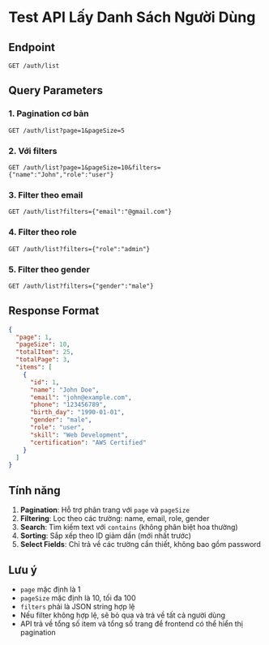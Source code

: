 # Test API Lấy Danh Sách Người Dùng

## Endpoint
```
GET /auth/list
```

## Query Parameters

### 1. Pagination cơ bản
```
GET /auth/list?page=1&pageSize=5
```

### 2. Với filters
```
GET /auth/list?page=1&pageSize=10&filters={"name":"John","role":"user"}
```

### 3. Filter theo email
```
GET /auth/list?filters={"email":"@gmail.com"}
```

### 4. Filter theo role
```
GET /auth/list?filters={"role":"admin"}
```

### 5. Filter theo gender
```
GET /auth/list?filters={"gender":"male"}
```

## Response Format
```json
{
  "page": 1,
  "pageSize": 10,
  "totalItem": 25,
  "totalPage": 3,
  "items": [
    {
      "id": 1,
      "name": "John Doe",
      "email": "john@example.com",
      "phone": "123456789",
      "birth_day": "1990-01-01",
      "gender": "male",
      "role": "user",
      "skill": "Web Development",
      "certification": "AWS Certified"
    }
  ]
}
```

## Tính năng

1. **Pagination**: Hỗ trợ phân trang với `page` và `pageSize`
2. **Filtering**: Lọc theo các trường: name, email, role, gender
3. **Search**: Tìm kiếm text với `contains` (không phân biệt hoa thường)
4. **Sorting**: Sắp xếp theo ID giảm dần (mới nhất trước)
5. **Select Fields**: Chỉ trả về các trường cần thiết, không bao gồm password

## Lưu ý

- `page` mặc định là 1
- `pageSize` mặc định là 10, tối đa 100
- `filters` phải là JSON string hợp lệ
- Nếu filter không hợp lệ, sẽ bỏ qua và trả về tất cả người dùng
- API trả về tổng số item và tổng số trang để frontend có thể hiển thị pagination
